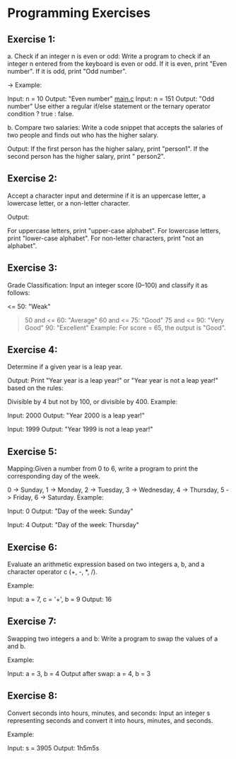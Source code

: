 # Programming Exercises

## Exercise 1:

a. Check if an integer n is even or odd:
Write a program to check if an integer n entered from the keyboard is even or odd. If it is even, print "Even number".
If it is odd, print "Odd number".

-> Example:

Input: n = 10
Output: "Even number"
[main.c](../main.c)
Input: n = 151
Output: "Odd number"
Use either a regular if/else statement or the ternary operator condition ? true : false.

b. Compare two salaries:
Write a code snippet that accepts the salaries of two people and finds out who has the higher salary.

Output: If the first person has the higher salary, print "person1". If the second person has the higher salary, print "
person2".

## Exercise 2:

Accept a character input and determine if it is an uppercase letter, a lowercase letter, or a non-letter character.

Output:

For uppercase letters, print "upper-case alphabet".
For lowercase letters, print "lower-case alphabet".
For non-letter characters, print "not an alphabet".

## Exercise 3:

Grade Classification: Input an integer score (0–100) and classify it as follows:

<= 50: "Weak"
> 50 and <= 60: "Average"
> 60 and <= 75: "Good"
> 75 and <= 90: "Very Good"
> 90: "Excellent"
> Example: For score = 65, the output is "Good".

## Exercise 4:

Determine if a given year is a leap year.

Output: Print "Year year is a leap year!" or "Year year is not a leap year!" based on the rules:

Divisible by 4 but not by 100, or divisible by 400.
Example:

Input: 2000
Output: "Year 2000 is a leap year!"

Input: 1999
Output: "Year 1999 is not a leap year!"

## Exercise 5:

Mapping:Given a number from 0 to 6, write a program to print the corresponding day of the week.

0 -> Sunday, 1 -> Monday, 2 -> Tuesday, 3 -> Wednesday, 4 -> Thursday, 5 -> Friday, 6 -> Saturday.
Example:

Input: 0
Output: "Day of the week: Sunday"

Input: 4
Output: "Day of the week: Thursday"

## Exercise 6:

Evaluate an arithmetic expression based on two integers a, b, and a character operator c (+, -, *, /).

Example:

Input: a = 7, c = '+', b = 9
Output: 16

## Exercise 7:

Swapping two integers a and b: Write a program to swap the values of a and b.

Example:

Input: a = 3, b = 4
Output after swap: a = 4, b = 3

## Exercise 8:

Convert seconds into hours, minutes, and seconds: Input an integer s representing seconds and convert it into hours,
minutes, and seconds.

Example:

Input: s = 3905
Output: 1h5m5s

